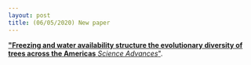 ```yaml
---
layout: post
title: (06/05/2020) New paper
---
```


<a href="https://advances.sciencemag.org/content/6/19/eaaz5373/tab-pdf">**"Freezing and water availability structure the evolutionary diversity of trees across the Americas** *Science Advances*"</a>.
